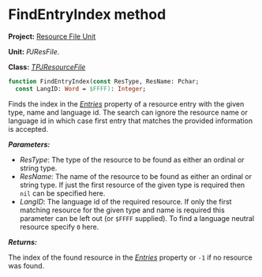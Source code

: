 # FindEntryIndex method #

**Project:** [Resource File Unit](ResFileUnit.md)

**Unit:** _PJResFile_.

**Class:** _[TPJResourceFile](TPJResourceFile.md)_

```pascal
function FindEntryIndex(const ResType, ResName: Pchar;
  const LangID: Word = $FFFF): Integer;
```

Finds the index in the _[Entries](TPJResourceFileEntries.md)_ property of a resource entry with the given type, name and language id. The search can ignore the resource name or language id in which case first entry that matches the provided information is accepted.

**_Parameters:_**

  * _ResType_: The type of the resource to be found as either an ordinal or string type.
  * _ResName_: The name of the resource to be found as either an ordinal or string type. If just the first resource of the given type is required then `nil` can be specified here.
  * _LangID_: The language id of the required resource. If only the first matching resource for the given type and name is required this parameter can be left out (or `$FFFF` supplied). To find a language neutral resource specify `0` here.

**_Returns:_**

The index of the found resource in the _[Entries](TPJResourceFileEntries.md)_ property or `-1` if no resource was found.